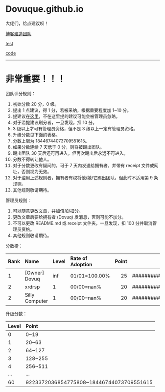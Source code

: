 # Dovuque.github.io

大佬们，给点建议呗！

[博客建造团队](https://www.github.com/dovuque/)

[test](https://dovuque.github.io/test/)

[code](https://dovuque.github.io/code/)

***

# 非常重要！！！

团队评分规则：

1. 初始分数 20 分，0 级。
2. 提出 1 点建议，得 1 分，若被采纳，根据重要程度加 1~10 分。
3. 提建议在[这里](https://www.github.com/dovuque/dovuque.github.io/issues)，不在这里提的建议可能会被管理员忽略。
4. 对于滥提建议刷分者，一旦发现，扣 10 分。
5. 3 级以上才可有管理员资格，但不是 3 级以上一定有管理员资格。
6. 升级分数见下面的表格。
7. 分数上限为 18446744073709551615。
8. 如果分数连续 7 天低于 0 分，则将被踢出团队。
9. 踢出团队 30 天后还可再进入，但再次踢出后永远不可进入。
10. 分数不得转让他人。
11. 对于分数更改有疑问的，可于 7 天内发送给拥有者，并带有 receipt 文件或网址，否则视为无效。
12. 对于滥用上述规则者，拥有者有权将他/她/它踢出团队，但此时不适用第 9 条规则。
13. 其他规则敬请期待。 

管理员规则：

1. 可以随意更改文章，并加倍加/扣分。
2. 更改文章后要给拥有者 (Dovuq) 发消息，否则可能不加分。
3. 不可以更改 README.md 或 receipt 文件夹，一旦发现，扣 100 分并取消管理员资格。
4. 其他规则敬请期待。

分数榜：

|Rank|Name|Level|Rate of Adoption|Point||
|:--|:--|:--|:--|--:|:--|
|1|\[Owner\] Dovuq|inf|01/01=100.00%|25|#########################|
|2|xrdrsp|1|00/00=nan%|20|####################|
|2|Silly Computer|1|00/00=nan%|20|####################|

升级分数：

|Level|Point|
|:--|:--|
|0|0~19|
|1|20~63|
|2|64~127|
|3|128~255|
|4|256~511|
|...|...|
|60|9223372036854775808~18446744073709551615|

